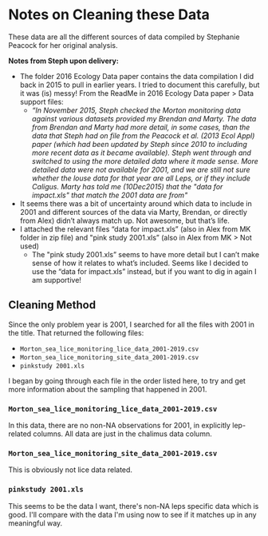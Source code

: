 # Notes on Cleaning these Data

These data are all the different sources of data compiled by Stephanie Peacock for her original analysis. 

**Notes from Steph upon delivery:**

* The folder 2016 Ecology Data paper contains the data compilation I did back in 2015 to pull in earlier years. I tried to document this carefully, but it was (is) messy! From the ReadMe in 2016 Ecology Data paper > Data support files: 
  * *“In November 2015, Steph checked the Morton monitoring data against various datasets provided my Brendan and Marty.  The data from Brendan and Marty had more detail, in some cases, than the data that Steph had on file from the Peacock et al. (2013 Ecol Appl) paper (which had been updated by Steph since 2010 to including more recent data as it became available). Steph went through and switched to using the more detailed data where it made sense. More detailed data were not available for 2001, and we are still not sure whether the louse data for that year are all Leps, or if they include Caligus.  Marty has told me (10Dec2015) that the "data for impact.xls" that match the 2001 data are from"*
* It seems there was a bit of uncertainty around which data to include in 2001 and different sources of the data via Marty, Brendan, or directly from Alex) didn’t always match up. Not awesome, but that’s life. 
* I attached the relevant files “data for impact.xls” (also in Alex from MK folder in zip file) and "pink study 2001.xls” (also in Alex from MK > Not used)
  * The "pink study 2001.xls” seems to have more detail but I can’t make sense of how it relates to what’s included. Seems like I decided to use the “data for impact.xls” instead, but if you want to dig in again I am supportive!

## Cleaning Method 

Since the only problem year is 2001, I searched for all the files with 2001 in the title. That returned the following files: 

* `Morton_sea_lice_monitoring_lice_data_2001-2019.csv`
* `Morton_sea_lice_monitoring_site_data_2001-2019.csv`
* `pinkstudy 2001.xls`

I began by going through each file in the order listed here, to try and get more information about the sampling that happened in 2001. 

### `Morton_sea_lice_monitoring_lice_data_2001-2019.csv`

In this data, there are no non-NA observations for 2001, in explicitly lep-related columns. All data are just in the chalimus data column. 

### `Morton_sea_lice_monitoring_site_data_2001-2019.csv`

This is obviously not lice data related. 

### `pinkstudy 2001.xls`

This seems to be the data I want, there's non-NA leps specific data which is good. I'll compare with the data I'm using now to see if it matches up in any meaningful way. 
  